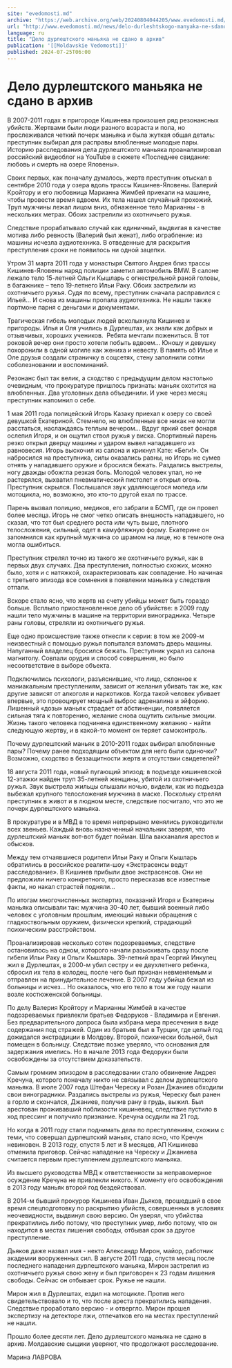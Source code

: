 ```yaml
---
site: "evedomosti.md"
archive: "https://web.archive.org/web/20240804044205/www.evedomosti.md/news/delo-durleshtskogo-manyaka-ne-sdano-v-arhiv"
url: "http://www.evedomosti.md/news/delo-durleshtskogo-manyaka-ne-sdano-v-arhiv"
language: ru
title: "Дело дурлештского маньяка не сдано в архив"
publication: '[[Moldavskie Vedomosti]]'
published: 2024-07-25T06:00
---
```


# Дело дурлештского маньяка не сдано в архив

В 2007-2011 годах в пригороде Кишинева произошел ряд резонансных убийств. Жертвами были люди разного возраста и пола, но прослеживался четкий почерк маньяка и была жуткая общая деталь: преступник выбирал для расправы влюбленные молодые пары. Историю расследования дела дурлештского маньяка проанализировал российский видеоблог на YouTube в сюжете «Последнее свидание: любовь и смерть на озере Яловены».

Своих первых, как поначалу думалось, жертв преступник отыскал в сентябре 2010 года у озера вдоль трассы Кишинев-Яловены. Валерий Кройтору и его любовница Марианна Жимбей приехали на машине, чтобы провести время вдвоем. Их тела нашел случайный прохожий. Труп мужчины лежал лицом вниз, обнаженное тело Марианны - в нескольких метрах. Обоих застрелили из охотничьего ружья.

Следствие прорабатывало случай как единичный, выдвигая в качестве мотива либо ревность (Валерий был женат), либо ограбление: из машины исчезла аудиотехника. В отведенные для раскрытия преступления сроки не появилось ни одной зацепки.

Утром 31 марта 2011 года у монастыря Святого Андрея близ трассы Кишинев-Яловены наряд полиции заметил автомобиль BMW. В салоне лежало тело 15-летней Ольги Кышларь с огнестрельной раной головы, в багажнике – тело 19-летнего Ильи Раку. Обоих застрелили из охотничьего ружья. Судя по всему, преступник сначала расправился с Ильей… И снова из машины пропала аудиотехника. Не нашли также портмоне парня с деньгами и документами.

Трагическая гибель молодых людей всколыхнула Кишинев и пригороды. Илья и Оля учились в Дурлештах, их знали как добрых и отзывчивых, хороших учеников.  Ребята мечтали пожениться. В тот роковой вечер они просто хотели побыть вдвоем… Юношу и девушку похоронили в одной могиле как жениха и невесту. В память об Илье и Оле друзья создали страничку в соцсетях, стену заполнили сотни соболезновании и воспоминаний.

Резонанс был так велик, а сходство с предыдущим делом настолько очевидным, что прокуратуре пришлось признать: маньяк охотится на влюбленных. Два уголовных дела объединили. И уже через месяц преступник напомнил о себе.

1 мая 2011 года полицейский Игорь Казаку приехал к озеру со своей девушкой Екатериной. Стемнело, но влюбленные все никак не могли расстаться, наслаждаясь теплым вечером… Вдруг яркий свет фонаря ослепил Игоря, и он ощутил ствол ружья у виска. Спортивный парень резко открыл дверцу машины и ударом вывел нападавшего из равновесия. Игорь выскочил из салона и крикнул Кате: «Беги!». Он набросился на преступника, силы оказались равны, но Игорь не сумев отнять у нападавшего оружие и бросился бежать. Раздались выстрелы, ногу дважды обожгла резкая боль. Молодой человек упал, но не растерялся, выхватил пневматический пистолет и открыл огонь. Преступник скрылся. Послышался звук удаляющегося мопеда или мотоцикла, но, возможно, это кто-то другой ехал по трассе.

Парень вызвал полицию, медиков, его забрали в БСМП, где он провел более месяца. Игорь не смог четко описать внешность нападавшего, но сказал, что тот был среднего роста или чуть выше, плотного телосложения, сильный, одет в камуфляжную форму. Екатерине он запомнился как крупный мужчина со шрамом на лице, но в темноте она могла ошибиться.

Преступник стрелял точно из такого же охотничьего ружья, как в первых двух случаях. Два преступления, полностью схожих, можно было, хотя и с натяжкой, охарактеризовать как совпадение. Но начиная с третьего эпизода все сомнения в появлении маньяка у следствия отпали.

Вскоре стало ясно, что жертв на счету убийцы может быть гораздо больше. Всплыло приостановленное дело об убийстве: в 2009 году нашли тело мужчины в машине на территории виноградника. Четыре раны головы, стреляли из охотничьего ружья.

Еще одно происшествие также отнесли к серии: в том же 2009-м неизвестный с помощью ружья попытался взломать дверь машины. Напуганный владелец бросился бежать. Преступник украл из салона магнитолу. Совпали орудия и способ совершения, но было несоответствие в выборе объекта.

Подключились психологи, разъяснившие, что лицо, склонное к маниакальным преступлениям, зависит от желания убивать так же, как другие зависят от алкоголя и наркотиков. Когда такой человек убивает впервые, это провоцирует мощный выброс адреналина и эйфорию. Лишенный «дозы» маньяк страдает от абстиненции, появляется сильная тяга к повторению, желание снова ощутить сильные эмоции. Жизнь такого человека подчинена единственному желанию - найти следующую жертву, и в какой-то момент он теряет самоконтроль.

Почему дурлештский маньяк в 2010-2011 годах выбирал влюбленные пары? Почему ранее подходящим объектом для него были одиночки? Возможно, сходство в беззащитности жертв и отсутствии свидетелей?

18 августа 2011 года, новый пугающий эпизод: в подъезде кишиневской 12-этажки найден труп 35-летней женщины, убитой из охотничьего ружья. Звук выстрела жильцы слышали ночью, видели, как из подъезда выбежал крупного телосложения мужчина в маске. Поскольку стрелял преступник в живот и в людном месте, следствие посчитало, что это не почерк дурлештского маньяка.

В прокуратуре и в МВД в то время непрерывно менялись руководители всех звеньев. Каждый вновь назначенный начальник заверял, что дурлештский маньяк вот-вот будет пойман. Шла вакханалия арестов и обысков.

Между тем отчаявшиеся родители Ильи Раку и Ольги Кышларь обратились в российское реалити-шоу «Экстрасенсы ведут расследование». В Кишинев прибыли двое экстрасенсов. Они не предложили ничего конкретного, просто пересказав все известные факты, но накал страстей подняли...

По итогам многочисленных экспертиз, показаний Игоря и Екатерины маньяка описывали так: мужчина 30-40 лет, бывший военный либо человек с уголовным прошлым, имеющий навыки обращения с гладкоствольным оружием, физически крепкий, страдающий психическим расстройством.

Проанализировав несколько сотен подозреваемых, следствие остановилось на одном, которого начали разыскивать сразу после гибели Ильи Раку и Ольги Кышларь. 39-летний врач Георгий Инкулец жил в Дурлештах, в 2000-м убил сестру и ее двухлетнего ребенка, сбросил их тела в колодец, после чего был признан невменяемым и отправлен на принудительное лечение. В 2007 году убийца бежал из больницы и исчез… Но оказалось, что его тело в том же году нашли возле костюженской больницы.

По делу Валерия Кройтору и Марианны Жимбей в качестве подозреваемых привлекли братьев Федоруков - Владимира и Евгения. Без предварительного допроса была избрана мера пресечения в виде содержания под стражей. Один из братьев был в Турции, где целый год дожидался экстрадиции в Молдову. Второй, психически больной, был помещен в больницу. Следствие позже уверяло, что основания для задержания имелись. Но в начале 2013 года Федоруки были освобождены за отсутствием доказательств.

Самым громким эпизодом в расследовании стало обвинение Андрея Кречуна, которого поначалу никто не связывал с делом дурлештского маньяка. В июле 2007 года Штефан Череску и Розан Джаниев обходили свои виноградники. Раздались выстрелы из ружья, Череску был ранен в горло и скончался, Джаниев, получив рану в грудь, выжил. Был арестован проживавший поблизости кишиневец, следствие пустило в ход прессинг и получило признание. Кречуна осудили на 21 год.

Но когда в 2011 году стали поднимать дела по преступлениям, схожим с теми, что совершал дурлештский маньяк, стало ясно, что Кречун невиновен. В 2013 году, спустя 5 лет и 8 месяцев, АП Кишинева отменила приговор. Сейчас нападение на Череску и Джаниева считается первым преступлением дурлештского маньяка.

Из высшего руководства МВД к ответственности за неправомерное осуждение Кречуна не привлекли никого. К моменту его освобождения в 2013 году маньяк второй год бездействовал.

В 2014-м бывший прокурор Кишинева Иван Дьяков, прошедший в свое время спецподготовку по раскрытию убийств, совершенных в условиях неочевидности, выдвинул свою версию. Он уверял, что убийства прекратились либо потому, что преступник умер, либо потому, что он находится в местах лишения свободы, отбывая срок за другое преступление.

Дьяков даже назвал имя - некто Александр Мирон, майор, работник академии вооруженных сил. В августе 2011 года, спустя месяц после последнего нападения дурлештского маньяка, Мирон застрелил из охотничьего ружья свою жену и был приговорен к 23 годам лишения свободы. Сейчас он отбывает срок. Ружье не нашли.

Мирон жил в Дурлештах, ездил на мотоцикле. Против него свидетельствовало и то, что после ареста прекратились нападения. Следствие проработало версию - и отвергло. Мирон прошел экспертизу на детекторе лжи, отпечатков его на местах преступлений не нашли.

Прошло более десяти лет. Дело дурлештского маньяка не сдано в архив. Молдавские сыщики уверяют, что продолжают расследование.

Марина ЛАВРОВА